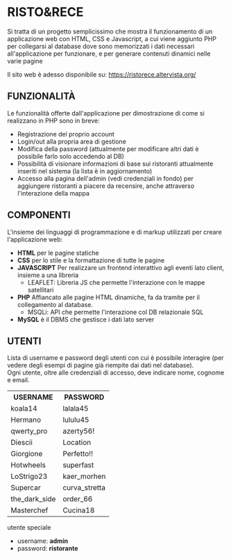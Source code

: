 # RISTO&RECE #
Si tratta di un progetto semplicissimo che mostra il funzionamento di un applicazione web con HTML, CSS e Javascript, a cui viene aggiunto PHP per collegarsi al database dove sono memorizzati i dati necessari all'applicazione per funzionare, e per generare contenuti dinamici nelle varie pagine

Il sito web è adesso disponibile su: https://ristorece.altervista.org/

## FUNZIONALITÀ ##
Le funzionalità offerte dall'applicazione per dimostrazione di come si realizzano in PHP sono in breve: <br>
* Registrazione del proprio account
* Login/out alla propria area di gestione
* Modifica della password (attualmente per modificare altri dati è possibile farlo solo accedendo al DB)
* Possibilità di visionare informazioni di base sui ristoranti attualmente inseriti nel sistema (la lista è in aggiornamento)
* Accesso alla pagina dell'admin (vedi credenziali in fondo) per aggiungere ristoranti a piacere da recensire, anche attraverso l'interazione della mappa

## COMPONENTI ##
L'insieme dei linguaggi di programmazione e di markup utilizzati per creare l'applicazione web:

* <b>HTML</b> per le pagine statiche
* <b>CSS</b> per lo stile e la formattazione di tutte le pagine
* <b>JAVASCRIPT</b> Per realizzare un frontend interattivo agli eventi lato client, insieme a una libreria
    * LEAFLET: Libreria JS che permette l'interazione con le mappe satellitari
* <b>PHP</b> Affiancato alle pagine HTML dinamiche, fa da tramite per il collegamento al database.
    * MSQLi: API che permette l'interazione col DB relazionale SQL
* <b>MySQL</b> è il DBMS che gestisce i dati lato server

## UTENTI ##
Lista di username e password degli utenti con cui è possibile interagire (per vedere degli esempi di pagine già riempite dai dati nel database). <br>
Ogni utente, oltre alle credenziali di accesso, deve indicare nome, cognome e email.

<table>
    <tr>
        <th>
            USERNAME
        </th>
        <th>
            PASSWORD
        </th>
    <tr>
        <td>
            koala14
        </td>
        <td>
            lalala45
        </td>
    </tr>
    <tr>
        <td>
            Hermano
        </td>
        <td>
            lululu45
        </td>
    </tr>
    <tr>
        <td>
            qwerty_pro
        </td>
        <td>
            azerty56!
        </td>
    </tr>
    <tr>
        <td>
            Diescii
        </td>
        <td>
            Location
        </td>
    </tr>
    <tr>
        <td>
            Giorgione
        </td>
        <td>
            Perfetto!!
        </td>
    </tr>
    <tr>
        <td>
            Hotwheels
        </td>
        <td>
            superfast
        </td>
    </tr>
    <tr>
        <td>
            LoStrigo23
        </td>
        <td>
            kaer_morhen
        </td>
    </tr>
    <tr>
        <td>
            Supercar
        </td>
        <td>
            curva_stretta
        </td>
    </tr>
    <tr>
        <td>
            the_dark_side
        </td>
        <td>
            order_66
        </td>
    </tr>
    <tr>
        <td>
            Masterchef
        </td>
        <td>
            Cucina18
        </td>
    </tr>
</table>
utente speciale <br>

* username: <b>admin</b>
* password: <b>ristorante</b>
